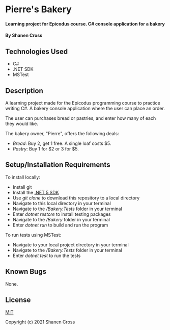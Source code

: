 # Pierre's Bakery

#### Learning project for Epicodus course. C# console application for a bakery

#### By Shanen Cross

## Technologies Used

* C#
* .NET SDK
* MSTest

## Description

A learning project made for the Epicodus programming course to practice writing C#. A bakery console application where the user can place an order.

The user can purchases bread or pastries, and enter how many of each they would like.

The bakery owner, "Pierre", offers the following deals:
* *Bread*: Buy 2, get 1 free. A single loaf costs \$5.
* *Pastry*: Buy 1 for \$2 or 3 for \$5.

## Setup/Installation Requirements

To install locally:
* Install git
* Install the [.NET 5 SDK](https://dotnet.microsoft.com/download/dotnet/5.0)
* Use _git clone_ to download this repository to a local directory
* Navigate to this local directory in your terminal
* Navigate to the _/Bakery.Tests_ folder in your terminal
* Enter _dotnet restore_ to install testing packages
* Navigate to the _/Bakery_ folder in your terminal
* Enter _dotnet run_ to build and run the program

To run tests using MSTest:
* Navigate to your local project directory in your terminal
* Navigate to the _/Bakery.Tests_ folder in your terminal
* Enter _dotnet test_ to run the tests

## Known Bugs

None.

## License

[MIT](LICENSE)

Copyright (c) 2021 Shanen Cross
